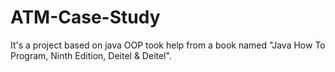 # ATM-Case-Study
It's a project based on java OOP took help from a book named "Java How To Program, Ninth Edition, Deitel & Deitel".
